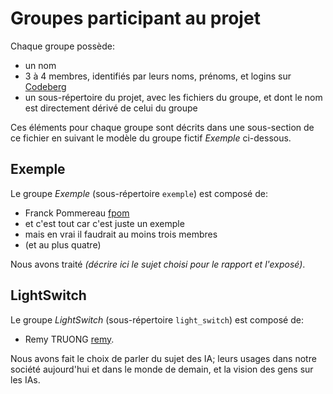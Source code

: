# Groupes participant au projet

Chaque groupe possède:

 * un nom
 * 3 à 4 membres, identifiés par leurs noms, prénoms, et logins sur [Codeberg](https://codeberg.org)
 * un sous-répertoire du projet, avec les fichiers du groupe, et dont le nom est directement dérivé de celui du groupe

Ces éléments pour chaque groupe sont décrits dans une sous-section de ce fichier en suivant le modèle du groupe fictif _Exemple_ ci-dessous.

## Exemple

Le groupe _Exemple_  (sous-répertoire `exemple`) est composé de:

 * Franck Pommereau [fpom](https://codeberg.org/fpom)
 * et c'est tout car c'est juste un exemple
 * mais en vrai il faudrait au moins trois membres
 * (et au plus quatre)

Nous avons traité _(décrire ici le sujet choisi pour le rapport et l'exposé)_.

## LightSwitch

Le groupe _LightSwitch_ (sous-répertoire `light_switch`) est composé de:
* Remy TRUONG [remy](https://codeberg.org/remy).

Nous avons fait le choix de parler du sujet des IA; leurs usages dans notre société aujourd'hui et dans le monde de demain, et la vision des gens sur les IAs.
